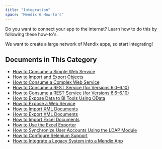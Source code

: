 ```yaml
---
title: "Integration"
space: "Mendix 6 How-to's"
---
```


Do you want to connect your app to the internet? Learn how to do this by following these how-to's.

We want to create a large network of Mendix apps, so start integrating!

## Documents in This Category

* [How to Consume a Simple Web Service](consume-a-simple-web-service)
* [How to Import and Export Objects](importing-and-exporting-objects)
* [How to Consume a Complex Web Service](consume-a-complex-web-service)
* [How to Consume a REST Service (for Versions 6.0–6.10)](consume-a-rest-service)
* [How to Consume a REST Service (for Versions 6.6–6.10)](consume-a-rest-service)
* [How to Expose Data to BI Tools Using OData](exposing-data-to-bi-tools-using-odata)
* [How to Expose a Web Service](expose-a-web-service)
* [How to Import XML Documents](importing-xml-documents)
* [How to Export XML Documents](export-xml-documents)
* [How to Import Excel Documents](importing-excel-documents)
* [How to Use the Excel Exporter](using-the-excel-exporter)
* [How to Synchronize User Accounts Using the LDAP Module](synchronizing-user-accounts-using-the-ldap-module)
* [How to Configure Selenium Support](selenium-support)
* [How to Integrate a Legacy System into a Mendix App](integrating-a-legacy-system-into-a-mendix-app)
